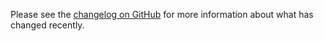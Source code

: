 Please see the [changelog on GitHub](https://github.com/VanOns/filament-attachment-library/blob/master/CHANGELOG.md) for more
information about what has changed recently.